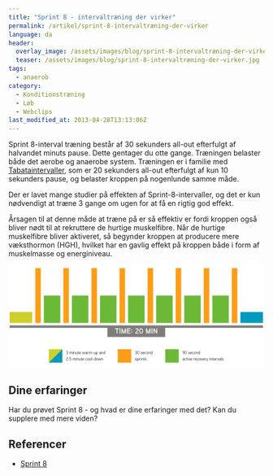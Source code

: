 ```yaml
---
title: "Sprint 8 - intervaltræning der virker"
permalink: /artikel/sprint-8-intervaltræning-der-virker
language: da
header:
  overlay_image: /assets/images/blog/sprint-8-intervaltræning-der-virker.jpg
  teaser: /assets/images/blog/sprint-8-intervaltræning-der-virker.jpg
tags:
  - anaerob
category:
  - Konditionstræning
  - Løb
  - Webclips
last_modified_at: 2013-04-28T13:13:06Z
---
```


Sprint 8-interval træning består af 30 sekunders all-out efterfulgt af halvandet minuts pause. Dette gentager du otte gange. Træningen belaster både det aerobe og anaerobe system. Træningen er i familie med [Tabataintervaller](/artikel/4-minutters-haard-intervaltraening-bedre-end-en-times-moderat-loeb), som er 20 sekunders all-out efterfulgt af kun 10 sekunders pause, og belaster kroppen på nogenlunde samme måde.

Der er lavet mange studier på effekten af Sprint-8-intervaller, og det er kun nødvendigt at træne 3 gange om ugen for at få en rigtig god effekt.

Årsagen til at denne måde at træne på er så effektiv er fordi kroppen også bliver nødt til at rekruttere de hurtige muskelfibre. Når de hurtige muskelfibre bliver aktiveret, så begynder kroppen at producere mere væksthormon (HGH), hvilket har en gavlig effekt på kroppen både i form af muskelmasse og energiniveau.

![Sprint 8](/assets/images/sprint-8-landing-infographic.jpg "Sprint 8")

## Dine erfaringer

Har du prøvet Sprint 8 - og hvad er dine erfaringer med det? Kan du supplere med mere viden?

## Referencer

- [Sprint 8](https://sprint8.com/)
